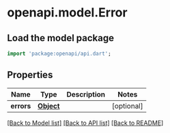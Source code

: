# openapi.model.Error

## Load the model package
```dart
import 'package:openapi/api.dart';
```

## Properties
Name | Type | Description | Notes
------------ | ------------- | ------------- | -------------
**errors** | [**Object**](.md) |  | [optional] 

[[Back to Model list]](../README.md#documentation-for-models) [[Back to API list]](../README.md#documentation-for-api-endpoints) [[Back to README]](../README.md)


